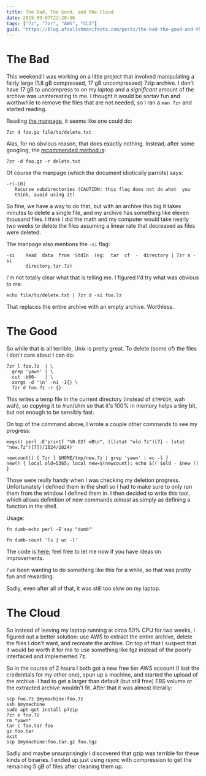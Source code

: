 ```yaml
---
title: The Bad, The Good, and The Cloud
date: 2015-09-07T22:20:56
tags: ["7z", "7zr", "AWS", "CLI"]
guid: "https://blog.afoolishmanifesto.com/posts/the-bad-the-good-and-the-cloud"
---
```


# The Bad

This weekend I was working on a little project that involved manipulating a
fairly large (1.8 gB compressed, 17 gB uncompressed) 7zip archive.  I don't have
17 gB to uncompress to on my laptop and a *significant* amount of the archive
was uninteresting to me.  I thought it would be sortav fun and worthwhile to
remove the files that are not needed, so I ran a `man 7zr` and started reading.

Reading [the
manpage](http://manpages.ubuntu.com/manpages/vivid/man1/7zr.1.html), it seems
like one could do:

```
7zr d foo.gz file/to/delete.txt
```

Alas, for no obvious reason, that does exactly nothing.  Instead, after some
googling, the [recommended method
is](https://www.ibm.com/developerworks/community/blogs/6e6f6d1b-95c3-46df-8a26-b7efd8ee4b57/entry/how_to_use_7zip_on_linux_command_line144?lang=en):

```
7zr -d foo.gz -r delete.txt
```

Of course the manpage (which the document idiotically parrots) says:

```
-r[-|0]
   Recurse subdirectories (CAUTION: this flag does not do what  you
   think, avoid using it)
```

So fine, we have a way to do that, but with an archive this big it takes minutes
to delete a single file, and my archive has something like eleven thousand
files.  I think I did the math and my computer would take nearly two weeks to
delete the files assuming a linear rate that decreased as files were deleted.

The manpage also mentions the `-si` flag:

```
-si    Read  data  from  StdIn  (eg:  tar  cf  -  directory | 7zr a -si
       directory.tar.7z)
```

I'm not totally clear what that is telling me.  I figured I'd try what was
obvious to me:

```
echo file/to/delete.txt | 7zr d -si foo.7z
```

That replaces the entire archive with an empty archive.  Worthless.

# The Good

So while that is all terrible, Unix is pretty great.  To delete (some of) the
files I don't care about I can do:

```
7zr l foo.7z  | \
  grep 'yawn' | \
  cut -b60-   | \
  xargs -d '\n' -n1 -I{} \
  7zr d foo.7z -r {}
```

This writes a temp file in the current directory (instead of `$TMPDIR`, wah
wah), so copying it to /run/shm so that it's 100% in memory helps a tiny bit,
but not enough to be sensibly fast.

On top of the command above, I wrote a couple other commands to see my progress:

```
megs() perl -E'printf "%0.02f mB\n", (((stat "old.7z")[7] - (stat "new.7z")[7])/1024/1024)'
```

```
newcount() { 7zr l $HOME/tmp/new.7z | grep 'yawn' | wc -l }
new() { local old=5365; local new=$(newcount); echo $(( $old - $new )) }
```

Those were really handy when I was checking my deletion progress.  Unfortunately
I defined them in the shell so I had to make sure to only run them from the
window I defined them in.  I then decided to write this tool, which allows
definition of new commands *almost* as simply as defining a function in the
shell.

Usage:

```
fn dumb-echo perl -E'say "dumb"'

fn dumb-count 'ls | wc -l'
```

The code is
[here](https://github.com/frioux/dotfiles/blob/b3e5ec7a345a1d1442d05643e013a853ea99e5af/bin/fn);
feel free to let me now if you have ideas on improvements.

I've been wanting to do something like this for a while, so that was pretty fun
and rewarding.

Sadly, even after all of that, it was still too slow on my laptop.

# The Cloud

So instead of leaving my laptop running at circa 50% CPU for two weeks, I
figured out a better solution: use AWS to extract the entire archive, delete the
files I don't want, and recreate the archive.  On top of that I suspect that it
would be worth it for me to use something like tgz instead of the poorly
interfaced and implemented 7z.

So in the course of 2 hours I both got a new free tier AWS account (I lost the
credentials for my other one), spun up a machine, and started the upload of the
archive.  I had to get a larger than default (but still free) EBS volume or the
extracted archive wouldn't fit.  After that it was almost literally:

```
scp foo.7z $mymachine:foo.7z
ssh $mymachine
sudo apt-get install p7zip
7zr e foo.7z
rm *yawn*
tar c foo.tar foo
gz foo.tar
exit
scp $mymachine:foo.tar.gz foo.tgz
```

Sadly and maybe unsurprisingly I discovered that gzip was terrible for these
kinds of binaries.  I ended up just using rsync with compression to get the
remaining 5 gB of files after cleaning them up.
